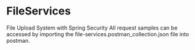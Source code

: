 # FileServices
File Upload System with Spring Security
All request samples can be accessed by importing the file-services.postman_collection.json file into postman.